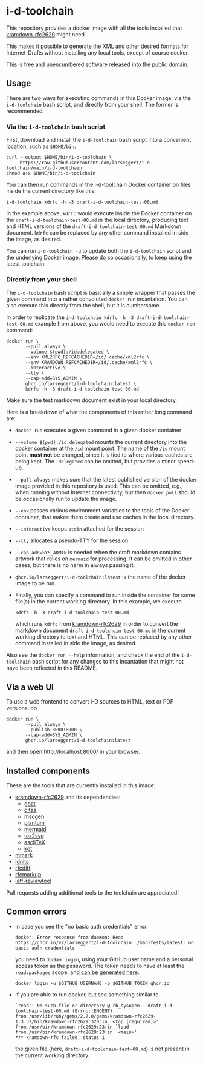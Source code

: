 # i-d-toolchain

This repository provides a docker image with all the tools installed that
[kramdown-rfc2629](https://github.com/cabo/kramdown-rfc2629) might need.

This makes it possible to generate the XML and other desired formats for
Internet-Drafts without installing any local tools, except of course docker.

This is free and unencumbered software released into the public domain.

## Usage

There are two ways for executing commands in this Docker image, via the
`i-d-toolchain` bash script, and directly from your shell. The former is
recommended.

### Via the `i-d-toolchain` bash script

First, download and install the `i-d-toolchain` bash script into a convenient
location, such as `$HOME/bin`:
```shell
curl --output $HOME/bin/i-d-toolchain \
     https://raw.githubusercontent.com/larseggert/i-d-toolchain/main/i-d-toolchain
chmod a+x $HOME/bin/i-d-toolchain
```

You can then run commands in the i-d-toolchain Docker container on files inside
the current directory like this:
```shell
i-d-toolchain kdrfc -h -3 draft-i-d-toolchain-test-00.md
```

In the example above, `kdrfc` would execute inside the Docker container on the
`draft-i-d-toolchain-test-00.md` in the local directory, producing text and HTML
versions of the `draft-i-d-toolchain-test-00.md` Markdown document. `kdrfc` can
be replaced by any other command installed in side the image, as desired.

You can run `i-d-toolchain -u` to update both the `i-d-toolchain` script and the
underlying Docker image. Please do so occasionally, to keep using the latest
toolchain.

### Directly from your shell

The `i-d-toolchain` bash script is basically a simple wrapper that passes the
given command into a rather convoluted `docker run` incantation. You can also
execute this directly from the shell, but it is cumbersome.

In order to replicate the `i-d-toolchain kdrfc -h -3
draft-i-d-toolchain-test-00.md` example from above, you would need to execute
this `docker run` command:
``` shell
docker run \
       --pull always \
       --volume $(pwd):/id:delegated \
       --env XML2RFC_REFCACHEDIR=/id/.cache/xml2rfc \
       --env KRAMDOWN_REFCACHEDIR=/id/.cache/xml2rfc \
       --interactive \
       --tty \
       --cap-add=SYS_ADMIN \
       ghcr.io/larseggert/i-d-toolchain:latest \
       kdrfc -h -3 draft-i-d-toolchain-test-00.md
```

Make sure the test markdown document exist in your local directory.

Here is a breakdown of what the components of this rather long command are:

* `docker run` executes a given command in a given docker container

* `--volume $(pwd):/id:delegated` mounts the current directory into the docker
  container at the `/id` mount point. The name of the `/id` mount point **must
  not** be changed, since it is tied to where various caches are being kept. The
  `:delegated` can be omitted, but provides a minor speed-up.

* `--pull always` makes sure that the latest published version of the docker
  image provided in this repository is used. This can be omitted, e.g., when
  running without Internet connectivity, but then `docker pull` should be
  occasionally run to update the image.

* `--env` passes various environment variables to the tools of the Docker
  container, that makes them create and use caches in the local directory.

* `--interactive` keeps `stdin` attached for the session

* `--tty` allocates a pseudo-TTY for the session

* `--cap-add=SYS_ADMIN` is needed when the draft markdown contains artwork that
  relies on `mermaid` for processing. It can be omitted in other cases, but
  there is no harm in always passing it.

* `ghcr.io/larseggert/i-d-toolchain:latest` is the name of the docker image to
  be run.

* Finally, you can specify a command to run inside the container for some
  file(s) in the current working directory. In this example, we execute
  ``` shell
  kdrfc -h -3 draft-i-d-toolchain-test-00.md
  ```
  which runs `kdrfc` from
  [kramdown-rfc2629](https://github.com/cabo/kramdown-rfc2629) in order to
  convert the markdown document `draft-i-d-toolchain-test-00.md` in the current
  working directory to text and HTML. This can be replaced by any other command
  installed in side the image, as desired.

Also see the `docker run --help` information, and check the end of the
`i-d-toolchain` bash script for any changes to this incantation that might not
have been reflected in this README.

## Via a web UI

To use a web frontend to convert I-D sources to HTML, text or PDF versions, do
``` shell
docker run \
       --pull always \
       --publish 8000:8000 \
       --cap-add=SYS_ADMIN \
       ghcr.io/larseggert/i-d-toolchain:latest
```

and then open http://localhost:8000/ in your browser.

## Installed components

These are the tools that are currently installed in this image:

* [kramdown-rfc2629](https://github.com/cabo/kramdown-rfc2629) and its
  dependencies:
  * [goat](https://github.com/blampe/goat)
  * [ditaa](https://github.com/stathissideris/ditaa)
  * [mscgen](http://www.mcternan.me.uk/mscgen/)
  * [plantuml](https://plantuml.com)
  * [mermaid](https://github.com/mermaid-js/mermaid-cli)
  * [tex2svg](https://github.com/mathjax/mathjax-node-cli)
  * [asciiTeX](https://github.com/larseggert/asciiTeX)
  * [kgt](https://github.com/katef/kgt)
* [mmark](https://github.com/mmarkdown/mmark)
* [idnits](https://tools.ietf.org/tools/idnits/)
* [rfcdiff](https://tools.ietf.org/tools/rfcdiff/)
* [rfcmarkup](https://tools.ietf.org/tools/rfcmarkup/)
* [ietf-reviewtool](https://github.com/larseggert/ietf-reviewtool)

Pull requests adding additional tools to the toolchain are appreciated!

## Common errors

* In case you see the "no basic auth credentials" error
  ```
  docker: Error response from daemon: Head https://ghcr.io/v2/larseggert/i-d-toolchain  /manifests/latest: no basic auth credentials
  ```
  you need to `docker login`, using your GitHub user name and a personal
  access token as the password. The token needs to have at least the
  `read:packages` scope, and [can be generated
  here](https://github.com/settings/tokens/new).
  
  ``` shell
  docker login -u $GITHUB_USERNAME -p $GITHUB_TOKEN ghcr.io
  ```

* If you are able to run docker, but see something similar to
  ```
  `read': No such file or directory @ rb_sysopen - draft-i-d-toolchain-test-00.md (Errno::ENOENT)
  from /usr/lib/ruby/gems/2.7.0/gems/kramdown-rfc2629-1.3.37/bin/kramdown-rfc2629:320:in `<top (required)>'
  from /usr/bin/kramdown-rfc2629:23:in `load'
  from /usr/bin/kramdown-rfc2629:23:in `<main>'
  *** kramdown-rfc failed, status 1
  ```
  the given file (here, `draft-i-d-toolchain-test-00.md`) is not present in the
  current working directory.
  
